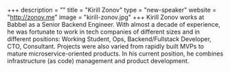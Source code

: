+++
description = ""
title = "Kirill Zonov"
type = "new-speaker"
website = "http://zonov.me"
image = "kirill-zonov.jpg"
+++
Kirill Zonov works at Babbel as a Senior Backend Engineer. With almost a decade of experience, he was fortunate to work in tech companies of different sizes and in different positions: Working Student, Ops, Backend/Fullstack Developer, CTO, Consultant. Projects were also varied from rapidly built MVPs to mature microservice-oriented products. In his current position, he combines infrastructure (as code) management and product development.